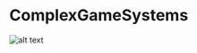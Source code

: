 # ComplexGameSystems
![alt text](https://github.com/borgosity/ComplexGameSystems/blob/master/complexgamesystems.gif "Logo Title Text 1")
